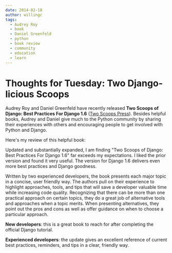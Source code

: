 ```yaml
---
date: 2014-02-18
author: willingc
tags:
  - Audrey Roy
  - book
  - Daniel Greenfeld
  - python
  - book review
  - community
  - education
  - learn
---
```


# Thoughts for Tuesday: Two Django-licious Scoops

Audrey Roy and Daniel Greenfeld have recently released **Two Scoops of Django:
Best Practices For Django 1.6** ([Two Scoops Press](http://twoscoopspress.com/)).
Besides helpful books, Audrey and Daniel give much to the Python community by
sharing their experiences with others and encouraging people to get involved
with Python and Django.

Here's my review of this helpful book:

Updated and substantially expanded, I am finding "Two Scoops of Django: Best
Practices For Django 1.6" far exceeds my expectations. I liked the prior version
and found it very useful. The version for Django 1.6 delivers even more best
practices and Django goodness.

Written by two experienced developers, the book presents each major topic in a
concise, user friendly way. The authors pull on their experience to highlight
approaches, tools, and tips that will save a developer valuable time while
increasing code quality. Recognizing that there can be more than one practical
approach on certain topics, they do a great job of alternative tools and
approaches when a topic merits. When presenting alternatives, they point out the
pros and cons as well as offer guidance on when to choose a particular approach.

**New developers**: this is a great book to reach for after completing the official
Django tutorial.

**Experienced developers**: the update gives an excellent reference of current best
practices, reminders, and tips in a clear, friendly way.
